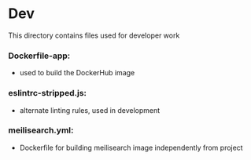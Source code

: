 ﻿# Dev
This directory contains files used for developer work

### Dockerfile-app: 
- used to build the DockerHub image
### eslintrc-stripped.js:
- alternate linting rules, used in development
### meilisearch.yml: 
- Dockerfile for building meilisearch image independently from project